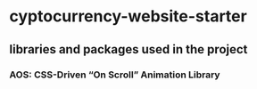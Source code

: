 # cyptocurrency-website-starter


## libraries and packages used in the project

 ### AOS: CSS-Driven “On Scroll” Animation Library